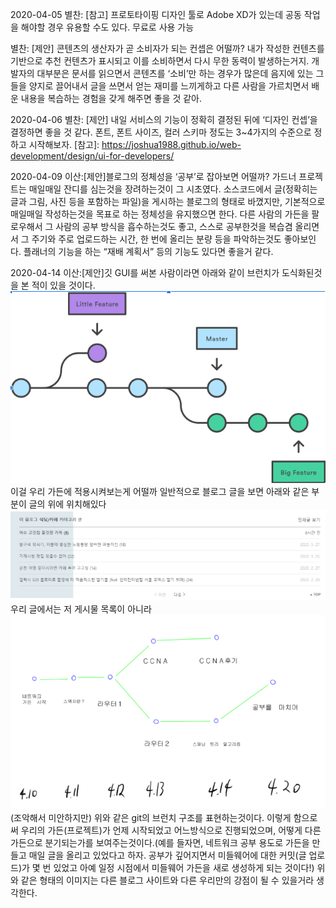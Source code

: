 2020-04-05
별찬: [참고] 프로토타이핑 디자인 툴로 Adobe XD가 있는데 공동 작업을 해야할 경우 유용할 수도 있다. 무료로 사용 가능

별찬: [제안] 콘텐츠의 생산자가 곧 소비자가 되는 컨셉은 어떨까? 내가 작성한 컨텐츠를 기반으로 추천 컨텐츠가 표시되고 이를 소비하면서 다시 무한 동력이 발생하는거지. 개발자의 대부분은 문서를 읽으면서 콘텐츠를 ‘소비’만 하는 경우가 많은데 음지에 있는 그들을 양지로 끌어내서 글을 쓰면서 얻는 재미를 느끼게하고 다른 사람을 가르치면서 배운 내용을 복습하는 경험을 갖게 해주면 좋을 것 같아.

2020-04-06
별찬: [제안] 내일 서비스의 기능이 정확히 결정된 뒤에 ‘디자인 컨셉’을 결정하면 좋을 것 같다. 폰트, 폰트 사이즈, 컬러 스키마 정도는 3~4가지의 수준으로 정하고 시작해보자.
 [참고]: https://joshua1988.github.io/web-development/design/ui-for-developers/


2020-04-09
이산:[제안]블로그의 정체성을 ‘공부’로 잡아보면 어떨까? 가드너 프로젝트는 매일매일 잔디를 심는것을 장려하는것이 그 시초였다. 소스코드에서 글(정확히는 글과 그림, 사진 등을 포함하는 파일)을 게시하는 블로그의 형태로 바꼈지만, 기본적으로 매일매일 작성하는것을 목표로 하는 정체성을 유지했으면 한다. 다른 사람의 가든을 팔로우해서 그 사람의 공부 방식을 흡수하는것도 좋고, 스스로 공부한것을 복습겸 올리면서 그 주기와 주로 업로드하는 시간, 한 번에 올리는 분량 등을 파악하는것도 좋아보인다. 플래너의 기능을 하는 “재배 계획서” 등의 기능도 있다면 좋을거 같다.

2020-04-14
이산:[제안]깃 GUI를 써본 사람이라면 아래와 같이 브런치가 도식화된것을 본 적이 있을 것이다.
![branch git](./image/04151.png)
이걸 우리 가든에 적용시켜보는게 어떨까
일반적으로 블로그 글을 보면 아래와 같은 부분이 글의 위에 위치해있다
![header common](./image/04152.png)
우리 글에서는 저 게시물 목록이 아니라
![header our](./image/04153.png)
(조악해서 미안하지만) 위와 같은 git의 브런치 구조를 표현하는것이다. 이렇게 함으로써 우리의 가든(프로젝트)가 언제 시작되었고 어느방식으로 진행되었으며, 어떻게 다른 가든으로 분기되는가를 보여주는것이다.(예를 들자면, 네트워크 공부 용도로 가든을 만들고 매일 글을 올리고 있었다고 하자. 공부가 깊어지면서 미들웨어에 대한 커밋(글 업로드)가 몇 번 있었고 아예 일정 시점에서 미들웨어 가든을 새로 생성하게 되는 것이다!)
위와 같은 형태의 이미지는 다른 블로그 사이트와 다른 우리만의 강점이 될 수 있을거라 생각한다.
